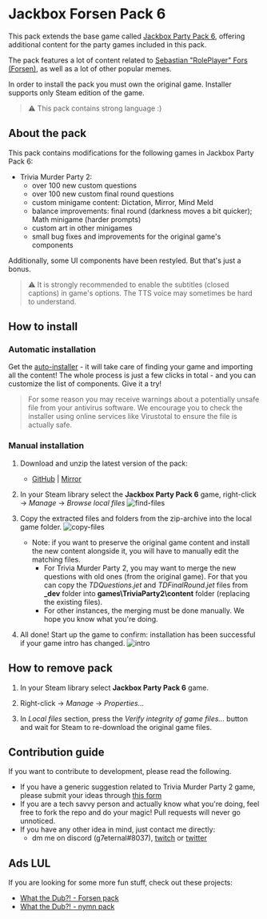 # Jackbox Forsen Pack 6
This pack extends the base game called [Jackbox Party Pack 6](https://store.steampowered.com/app/1005300/The_Jackbox_Party_Pack_6/), offering additional content for the party games included in this pack.

The pack features a lot of content related to [Sebastian "RolePlayer" Fors (Forsen)](https://twitch.tv/forsen), as well as a lot of other popular memes.

In order to install the pack you must own the original game. Installer supports only Steam edition of the game.

> ⚠ This pack contains strong language :)

## About the pack
This pack contains modifications for the following games in Jackbox Party Pack 6:
+ Trivia Murder Party 2:
    + over 100 new custom questions
    + over 100 new custom final round questions
    + custom minigame content: Dictation, Mirror, Mind Meld
    + balance improvements: final round (darkness moves a bit quicker); Math minigame (harder prompts)
    + custom art in other minigames
    + small bug fixes and improvements for the original game's components

Additionally, some UI components have been restyled. But that's just a bonus.

> ⚠ It is strongly recommended to enable the subtitles (closed captions) in game's options. The TTS voice may sometimes be hard to understand.

## How to install
### Automatic installation
Get the [auto-installer](https://github.com/g7eternal/jackbox-forsen-pack-6/releases/download/autoinstaller/jackbox-forsen-pack-6.exe) - it will take care of finding your game and importing all the content! The whole process is just a few clicks in total - and you can customize the list of components. Give it a try!

> For some reason you may receive warnings about a potentially unsafe file from your antivirus software. We encourage you to check the installer using online services like Virustotal to ensure the file is actually safe.

### Manual installation
1. Download and unzip the latest version of the pack: 
    + [GitHub](https://github.com/g7eternal/jackbox-forsen-pack-6/archive/refs/heads/main.zip) | [Mirror](https://g7eternal.ru/misc/jackbox-forsen-pack-6.zip)

2. In your Steam library select the **Jackbox Party Pack 6** game, right-click -> _Manage_ -> _Browse local files_
![find-files](https://user-images.githubusercontent.com/40625769/133881777-34a63150-6665-462b-9d98-76fd787d23a8.gif)

3. Copy the extracted files and folders from the zip-archive into the local game folder.
![copy-files](https://user-images.githubusercontent.com/40625769/133881779-53be957b-1b17-45d2-ac9e-b901d9e98469.gif)
    + Note: if you want to preserve the original game content and install the new content alongside it, you will have to manually edit the matching files.
        + For Trivia Murder Party 2, you may want to merge the new questions with old ones (from the original game). For that you can copy the _TDQuestions.jet_ and _TDFinalRound.jet_ files from **\_dev** folder into **games\TriviaParty2\content** folder (replacing the existing files).
        + For other instances, the merging must be done manually. We hope you know what you're doing.

4. All done! Start up the game to confirm: installation has been successful if your game intro has changed.
![intro](https://user-images.githubusercontent.com/40625769/133881811-ccd30b46-ca32-453a-8f06-01fcc43cba8a.png)

## How to remove pack
1. In your Steam library select **Jackbox Party Pack 6** game.

2. Right-click -> _Manage_ -> _Properties..._

3. In _Local files_ section, press the _Verify integrity of game files..._ button and wait for Steam to re-download the original game files.

## Contribution guide
If you want to contribute to development, please read the following.

- If you have a generic suggestion related to Trivia Murder Party 2 game, please submit your ideas through [this form](https://docs.google.com/forms/d/e/1FAIpQLSf5cuUIGg3B3Zy3oScc2xhHXUreeJTzrasTCXgLtLXc8DPWNw/viewform)
- If you are a tech savvy person and actually know what you're doing, feel free to fork the repo and do your magic! Pull requests will never go unnoticed.
- If you have any other idea in mind, just contact me directly:
    - dm me on discord (g7eternal#8037), [twitch](https://twitch.tv/g7eternal) or [twitter](https://twitter.com/g7_eternal)

## Ads LUL
If you are looking for some more fun stuff, check out these projects:
- [What the Dub?! - Forsen pack](https://github.com/g7eternal/wtd-forsen-pack)
- [What the Dub?! - nymn pack](https://github.com/badoge/wtd-nymn-pack)
